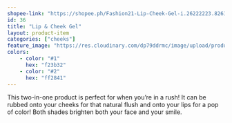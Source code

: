 ```yaml
---
shopee-link: "https://shopee.ph/Fashion21-Lip-Cheek-Gel-i.26222223.826165431"
id: 36
title: "Lip & Cheek Gel"
layout: product-item
categories: ["cheeks"]
feature_image: "https://res.cloudinary.com/dp79ddrmc/image/upload/products/lipCheek.jpg"
colors:
    - color: "#1"
      hex: "f23b32"
    - color: "#2"
      hex: "ff2841"
---
```

This two-in-one product is perfect for when you’re in a rush! It can be rubbed onto your cheeks for that natural flush and onto your lips for a pop of color! Both shades brighten both your face and your smile. 
